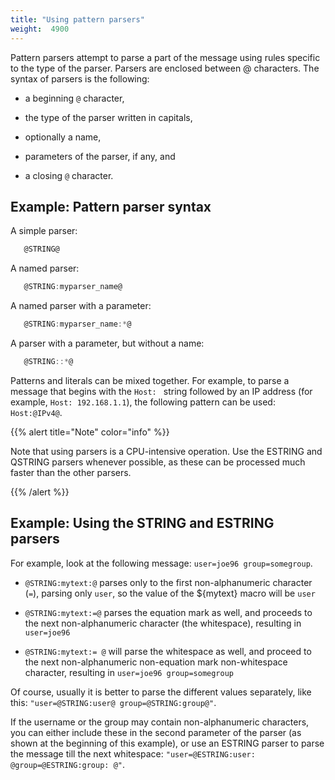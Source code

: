 ```yaml
---
title: "Using pattern parsers"
weight:  4900
---
```

<!-- DISCLAIMER: This file is based on the syslog-ng Open Source Edition documentation https://github.com/balabit/syslog-ng-ose-guides/commit/2f4a52ee61d1ea9ad27cb4f3168b95408fddfdf2 and is used under the terms of The syslog-ng Open Source Edition Documentation License. The file has been modified by Axoflow. -->

Pattern parsers attempt to parse a part of the message using rules specific to the type of the parser. Parsers are enclosed between @ characters. The syntax of parsers is the following:

  - a beginning `@` character,

  - the type of the parser written in capitals,

  - optionally a name,

  - parameters of the parser, if any, and

  - a closing `@` character.


## Example: Pattern parser syntax

A simple parser:

```c
   @STRING@

```

A named parser:

```c
   @STRING:myparser_name@

```

A named parser with a parameter:

```c
   @STRING:myparser_name:*@

```

A parser with a parameter, but without a name:

```c
   @STRING::*@

```


Patterns and literals can be mixed together. For example, to parse a message that begins with the `Host: ` string followed by an IP address (for example, `Host: 192.168.1.1`), the following pattern can be used: `Host:@IPv4@`.

{{% alert title="Note" color="info" %}}

Note that using parsers is a CPU-intensive operation. Use the ESTRING and QSTRING parsers whenever possible, as these can be processed much faster than the other parsers.

{{% /alert %}}


## Example: Using the STRING and ESTRING parsers

For example, look at the following message: `user=joe96 group=somegroup`.

  - `@STRING:mytext:@` parses only to the first non-alphanumeric character (`=`), parsing only `user`, so the value of the ${mytext} macro will be `user`

  - `@STRING:mytext:=@` parses the equation mark as well, and proceeds to the next non-alphanumeric character (the whitespace), resulting in `user=joe96`

  - `@STRING:mytext:= @` will parse the whitespace as well, and proceed to the next non-alphanumeric non-equation mark non-whitespace character, resulting in `user=joe96 group=somegroup`

Of course, usually it is better to parse the different values separately, like this: `"user=@STRING:user@ group=@STRING:group@"`.

If the username or the group may contain non-alphanumeric characters, you can either include these in the second parameter of the parser (as shown at the beginning of this example), or use an ESTRING parser to parse the message till the next whitespace: `"user=@ESTRING:user: @group=@ESTRING:group: @"`.

